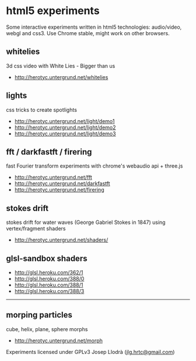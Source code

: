 html5 experiments
=================

Some interactive experiments written in html5 technologies: audio/video, webgl and css3.
Use Chrome stable, might work on other browsers.

whitelies
---------

3d css video with White Lies - Bigger than us

 * http://herotyc.untergrund.net/whitelies

lights
------

css tricks to create spotlights

 * http://herotyc.untergrund.net/light/demo1
 * http://herotyc.untergrund.net/light/demo2
 * http://herotyc.untergrund.net/light/demo3

fft / darkfastft / firering
---------------------------

fast Fourier transform experiments with chrome's webaudio api + three.js

 * http://herotyc.untergrund.net/fft
 * http://herotyc.untergrund.net/darkfastft
 * http://herotyc.untergrund.net/firering

stokes drift
------------

stokes drift for water waves (George Gabriel Stokes in 1847) using vertex/fragment shaders

 * http://herotyc.untergrund.net/shaders/

glsl-sandbox shaders
--------------------

 * http://glsl.heroku.com/362/1
 * http://glsl.heroku.com/388/0
 * http://glsl.heroku.com/388/1
 * http://glsl.heroku.com/388/3

--- 

morping particles
-----------------

cube, helix, plane, sphere morphs

 * http://herotyc.untergrund.net/morph

Experiments licensed under GPLv3
Josep Llodrà (jlg.hrtc@gmail.com)
